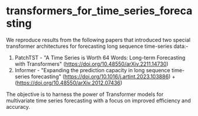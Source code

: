 # transformers_for_time_series_forecasting

We reproduce results from the following papers that introduced two special transformer architectures for forecasting long sequence time-series data:- 

1) PatchTST - "A Time Series is Worth 64 Words: Long-term Forecasting with Transformers" (https://doi.org/10.48550/arXiv.2211.14730)
2) Informer - "Expanding the prediction capacity in long sequence time-series forecasting" (https://doi.org/10.1016/j.artint.2023.103886) + (https://doi.org/10.48550/arXiv.2012.07436)

The objective is to harness the power of Transformer models for multivariate time series forecasting with a focus on improved efficiency and accuracy.
